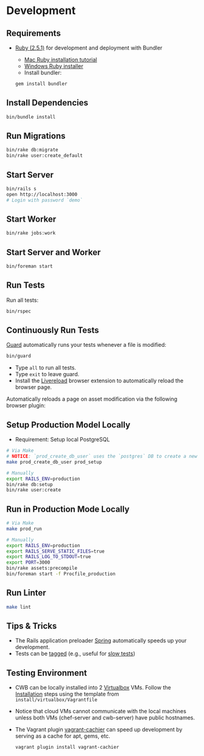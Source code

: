 # Development

## Requirements

* [Ruby (2.5.1)](https://www.ruby-lang.org/en/downloads/) for development and deployment with Bundler
  * [Mac Ruby installation tutorial](http://www.moncefbelyamani.com/how-to-install-xcode-homebrew-git-rvm-ruby-on-mac/)
  * [Windows Ruby installer](http://rubyinstaller.org/)
  * Install bundler:

  ```bash
  gem install bundler
  ```

## Install Dependencies

```bash
bin/bundle install
```

## Run Migrations

```bash
bin/rake db:migrate
bin/rake user:create_default
```

## Start Server

```bash
bin/rails s
open http://localhost:3000
# Login with password `demo`
```

## Start Worker

```bash
bin/rake jobs:work
```

## Start Server and Worker

```bash
bin/foreman start
```

## Run Tests

Run all tests:

```bash
bin/rspec
```

## Continuously Run Tests

[Guard](https://github.com/guard/guard) automatically
runs your tests whenever a file is modified:

```bash
bin/guard
```

* Type `all` to run all tests.
* Type `exit` to leave guard.
* Install the [Livereload](http://livereload.com/extensions/)
  browser extension to automatically reload the browser page.

Automatically reloads a page on asset modification via the following browser plugin:

## Setup Production Model Locally

* Requirement: Setup local PostgreSQL

```bash
# Via Make
# NOTICE: `prod_create_db_user` uses the `postgres` DB to create a new CWB PostgreSQL user (called cloud)
make prod_create_db_user prod_setup

# Manually
export RAILS_ENV=production
bin/rake db:setup
bin/rake user:create
```

## Run in Production Mode Locally

```bash
# Via Make
make prod_run

# Manually
export RAILS_ENV=production
export RAILS_SERVE_STATIC_FILES=true
export RAILS_LOG_TO_STDOUT=true
export PORT=3000
bin/rake assets:precompile
bin/foreman start -f Procfile_production
```

## Run Linter

```bash
make lint
```

## Tips & Tricks

* The Rails application preloader [Spring](https://github.com/rails/spring)
  automatically speeds up your development.
* Tests can be [tagged](https://www.relishapp.com/rspec/rspec-core/v/3-4/docs/command-line/tag-option)
  (e.g., useful for [slow tests](http://engineering.sharethrough.com/blog/2013/08/10/greater-test-control-with-rspecs-tag-filters/))

## Testing Environment

* CWB can be locally installed into 2 [Virtualbox](https://www.virtualbox.org/wiki/Downloads) VMs.
  Follow the [Installation](https://github.com/sealuzh/cwb-chef-repo#installation) steps
  using the template from `install/virtualbox/Vagrantfile`

* Notice that cloud VMs cannot communicate with the local machines unless
  both VMs (chef-server and cwb-server) have public hostnames.

* The Vagrant plugin [vagrant-cachier](https://github.com/fgrehm/vagrant-cachier)
  can speed up development by serving as a cache for apt, gems, etc.
    ```bash
    vagrant plugin install vagrant-cachier
    ```
